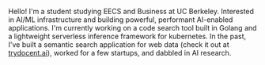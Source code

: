 Hello! I'm a student studying EECS and Business at UC Berkeley. Interested in AI/ML infrastructure and building powerful, performant AI-enabled applications. I'm currently working on a code search tool built in Golang and a lightweight serverless inference framework for kubernetes. In the past, I've built a semantic search application for web data (check it out at [trydocent.ai](https://www.trydocent.ai)), worked for a few startups, and dabbled in AI research.

